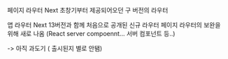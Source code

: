 페이지 라우터
Next 초창기부터 제공되어오던 구 버전의 라우터

앱 라우터
Next 13버전과 함께 처음으로 공개된 신규 라우터
페이지 라우터의 보완을 위해 새로 나옴
(React server compoennt... 서버 컴포넌트 등..)

-> 아직 과도기 ( 출시된지 별로 안됌)